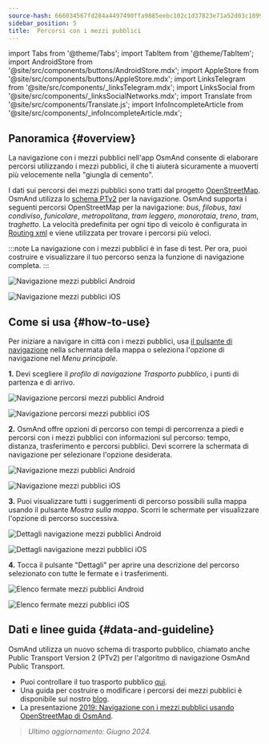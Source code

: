 ```yaml
---
source-hash: 666034567fd284a4497490ffa9885eebc102c1d37823e71a52d03c189944eb25
sidebar_position: 5
title:  Percorsi con i mezzi pubblici
---
```

import Tabs from '@theme/Tabs';
import TabItem from '@theme/TabItem';
import AndroidStore from '@site/src/components/buttons/AndroidStore.mdx';
import AppleStore from '@site/src/components/buttons/AppleStore.mdx';
import LinksTelegram from '@site/src/components/_linksTelegram.mdx';
import LinksSocial from '@site/src/components/_linksSocialNetworks.mdx';
import Translate from '@site/src/components/Translate.js';
import InfoIncompleteArticle from '@site/src/components/_infoIncompleteArticle.mdx';




## Panoramica {#overview}

La navigazione con i mezzi pubblici nell'app OsmAnd consente di elaborare percorsi utilizzando i mezzi pubblici, il che ti aiuterà sicuramente a muoverti più velocemente nella "giungla di cemento".

I dati sui percorsi dei mezzi pubblici sono tratti dal progetto [OpenStreetMap](http://openstreetmap.org/). OsmAnd utilizza lo [schema PTv2](https://wiki.openstreetmap.org/wiki/Public_transport) per la navigazione. OsmAnd supporta i seguenti percorsi OpenStreetMap per la navigazione: *bus*, *filobus*, *taxi condiviso*, *funicolare*, *metropolitana*, *tram leggero*, *monorotaia*, *treno*, *tram*, *traghetto*. La velocità predefinita per ogni tipo di veicolo è configurata in [Routing xml](../../../technical/build-osmand/routing.md) e viene utilizzata per trovare i percorsi più veloci.

:::note
La navigazione con i mezzi pubblici è in fase di test. Per ora, puoi costruire e visualizzare il tuo percorso senza la funzione di navigazione completa.
:::

<Tabs groupId="operating-systems" queryString="current-os">

<TabItem value="android" label="Android">

![Navigazione mezzi pubblici Android](@site/static/img/navigation/public/navigation_android.png)  

</TabItem>

<TabItem value="ios" label="iOS">  

![Navigazione mezzi pubblici iOS](@site/static/img/navigation/public/navigation_ios.png)

</TabItem>

</Tabs>


## Come si usa {#how-to-use}

Per iniziare a navigare in città con i mezzi pubblici, usa [il pulsante di navigazione](../../widgets/map-buttons.md#directions) nella schermata della mappa o seleziona l'opzione di navigazione nel *Menu principale*.  

**1.** Devi scegliere il *profilo di navigazione Trasporto pubblico*, i punti di partenza e di arrivo.  

<Tabs groupId="operating-systems" queryString="current-os">

<TabItem value="android" label="Android">

![Navigazione percorsi mezzi pubblici Android](@site/static/img/navigation/public/navigation_public_android.png)

</TabItem>

<TabItem value="ios" label="iOS">  

![Navigazione percorsi mezzi pubblici iOS](@site/static/img/navigation/public/navigation_public_ios.png)

</TabItem>

</Tabs>

**2.** OsmAnd offre opzioni di percorso con tempi di percorrenza a piedi e percorsi con i mezzi pubblici con informazioni sul percorso: tempo, distanza, trasferimento e percorsi pubblici. Devi scorrere la schermata di navigazione per selezionare l'opzione desiderata.  

<Tabs groupId="operating-systems" queryString="current-os">

<TabItem value="android" label="Android">

![Navigazione mezzi pubblici Android](@site/static/img/navigation/public/navigation_way_android.png)

</TabItem>

<TabItem value="ios" label="iOS">  

![Navigazione mezzi pubblici iOS](@site/static/img/navigation/public/navigation_way_ios.png)

</TabItem>

</Tabs>

**3.** Puoi visualizzare tutti i suggerimenti di percorso possibili sulla mappa usando il pulsante *Mostra sulla mappa*. Scorri le schermate per visualizzare l'opzione di percorso successiva.

<Tabs groupId="operating-systems" queryString="current-os">

<TabItem value="android" label="Android">

![Dettagli navigazione mezzi pubblici Android](@site/static/img/navigation/public/navigation_details_android.png)

</TabItem>

<TabItem value="ios" label="iOS">  

![Dettagli navigazione mezzi pubblici iOS](@site/static/img/navigation/public/navigation_details_ios.png)

</TabItem>

</Tabs>


**4.** Tocca il pulsante "Dettagli" per aprire una descrizione del percorso selezionato con tutte le fermate e i trasferimenti.  

<Tabs groupId="operating-systems" queryString="current-os">

<TabItem value="android" label="Android">

![Elenco fermate mezzi pubblici Android](@site/static/img/navigation/public/navigation_stops_list_android.png)

</TabItem>

<TabItem value="ios" label="iOS">  

![Elenco fermate mezzi pubblici iOS](@site/static/img/navigation/public/navigation_stops_list_ios.png)

</TabItem>

</Tabs>


## Dati e linee guida {#data-and-guideline}

OsmAnd utilizza un nuovo schema di trasporto pubblico, chiamato anche Public Transport Version 2 (PTv2) per l'algoritmo di navigazione OsmAnd Public Transport.

- Puoi controllare il tuo trasporto pubblico [qui](http://tools.geofabrik.de/osmi/).
- Una guida per costruire o modificare i percorsi dei mezzi pubblici è disponibile sul nostro [blog](https://osmand.net/blog/guideline-pt).
- La presentazione [2019: Navigazione con i mezzi pubblici usando OpenStreetMap di OsmAnd](https://www.youtube.com/watch?v=SPab09kaWPc&ab_channel=StateoftheMap).

> *Ultimo aggiornamento: Giugno 2024.*